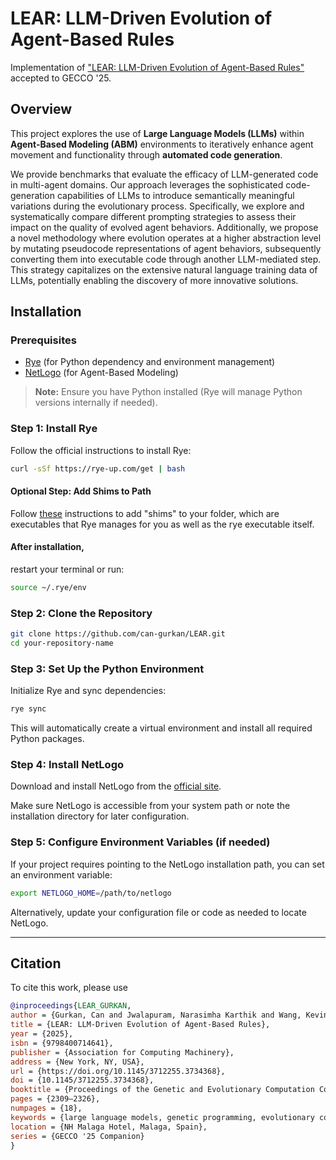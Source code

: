 # LEAR: LLM-Driven Evolution of Agent-Based Rules

Implementation of ["LEAR: LLM-Driven Evolution of Agent-Based Rules"](https://dl.acm.org/doi/10.1145/3712255.3734368) accepted to GECCO '25.

## Overview

This project explores the use of **Large Language Models (LLMs)** within **Agent-Based Modeling (ABM)** environments to iteratively enhance agent movement and functionality through **automated code generation**.

We provide benchmarks that evaluate the efficacy of LLM-generated code in multi-agent domains. Our approach leverages the sophisticated code-generation capabilities of LLMs to introduce semantically meaningful variations during the evolutionary process. Specifically, we explore and systematically compare different prompting strategies to assess their impact on the quality of evolved agent behaviors. Additionally, we propose a novel methodology where evolution operates at a higher abstraction level by mutating pseudocode representations of agent behaviors, subsequently converting them into executable code through another LLM-mediated step. This strategy capitalizes on the extensive natural language training data of LLMs, potentially enabling the discovery of more innovative solutions.

## Installation

### Prerequisites

- [Rye](https://rye-up.com/) (for Python dependency and environment management)
- [NetLogo](https://ccl.northwestern.edu/netlogo/) (for Agent-Based Modeling)

> **Note:** Ensure you have Python installed (Rye will manage Python versions internally if needed).

### Step 1: Install Rye

Follow the official instructions to install Rye:

```bash
curl -sSf https://rye-up.com/get | bash
```

#### Optional Step: Add Shims to Path
Follow [these](https://rye.astral.sh/guide/installation/#add-shims-to-path) instructions to add "shims" to your folder, which are executables that Rye manages for you as well as the rye executable itself.

#### After installation,
restart your terminal or run:

```bash
source ~/.rye/env
```

### Step 2: Clone the Repository

```bash
git clone https://github.com/can-gurkan/LEAR.git
cd your-repository-name
```

### Step 3: Set Up the Python Environment

Initialize Rye and sync dependencies:

```bash
rye sync
```

This will automatically create a virtual environment and install all required Python packages.

### Step 4: Install NetLogo

Download and install NetLogo from the [official site](https://ccl.northwestern.edu/netlogo/).

Make sure NetLogo is accessible from your system path or note the installation directory for later configuration.

### Step 5: Configure Environment Variables (if needed)

If your project requires pointing to the NetLogo installation path, you can set an environment variable:

```bash
export NETLOGO_HOME=/path/to/netlogo
```

Alternatively, update your configuration file or code as needed to locate NetLogo.

---



## Citation

To cite this work, please use

```bibtex
@inproceedings{LEAR_GURKAN,
author = {Gurkan, Can and Jwalapuram, Narasimha Karthik and Wang, Kevin and Danda, Rudy and Rasmussen, Leif and Chen, John and Wilensky, Uri},
title = {LEAR: LLM-Driven Evolution of Agent-Based Rules},
year = {2025},
isbn = {9798400714641},
publisher = {Association for Computing Machinery},
address = {New York, NY, USA},
url = {https://doi.org/10.1145/3712255.3734368},
doi = {10.1145/3712255.3734368},
booktitle = {Proceedings of the Genetic and Evolutionary Computation Conference Companion},
pages = {2309–2326},
numpages = {18},
keywords = {large language models, genetic programming, evolutionary computation, multi-agent systems, agent-based modeling},
location = {NH Malaga Hotel, Malaga, Spain},
series = {GECCO '25 Companion}
}
```
